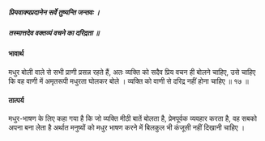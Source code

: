 ##### प्रियवाक्यप्रदानेन सर्वे तुष्यन्ति जन्तवः ।
##### तस्मात्तदेव वक्तव्यं वचने का दरिद्रता ॥

#### भावार्थ

मधुर बोली वाले से सभी प्राणी प्रसन्न रहते हैं, अतः व्यक्ति को सदैव प्रिय वचन ही बोलने चाहिए, उसे चाहिए कि वह वाणी में अमृतरूपी मधुरता घोलकर बोले । व्यक्ति को वाणी से दरिद्र नहीं होना चाहिए ॥ १७ ॥

#### तात्पर्य

मधुर-भाषण के लिए कहा गया है कि जो व्यक्ति मीठी बातें बोलता है, प्रेमपूर्वक व्यवहार करता है, वह सबको अपना बना लेता है अर्थात मनुष्यों को मधुर भाषण करने में बिलकुल भी कंजूसी नहीं दिखानी चाहिए ।